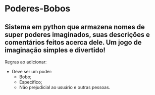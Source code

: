 # Poderes-Bobos
Sistema em python que armazena nomes de super poderes imaginados, suas descrições e comentários feitos acerca dele.
Um jogo de imaginação simples e divertido!
--------------------------------------------------------------------------------------------------------------------
Regras ao adicionar:
 <ul>
  <li>Deve ser um poder:
    <ul>
      <li>Bobo;</li>
      <li>Específico;</li>
     <li>Não prejudicial ao usuário e outras pessoas.</li>
    </ul>
  </li>
</ul>

